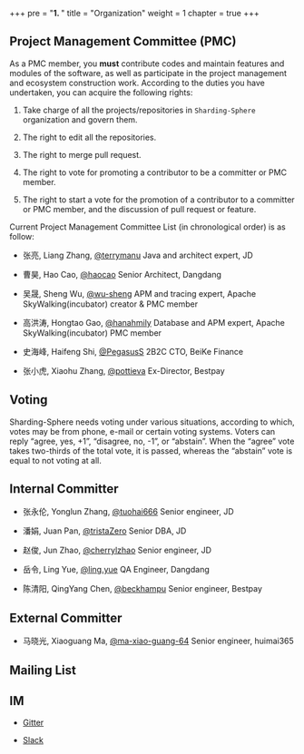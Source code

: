 +++
pre = "<b>1. </b>"
title = "Organization"
weight = 1
chapter = true
+++

## Project Management Committee (PMC)

As a PMC member, you **must** contribute codes and maintain features and modules of the software, as well as participate in the project management and ecosystem construction work. 
According to the duties you have undertaken, you can acquire the following rights:

1. Take charge of all the projects/repositories in `Sharding-Sphere` organization and govern them.

1. The right to edit all the repositories.

1. The right to merge pull request.

1. The right to vote for promoting a contributor to be a committer or PMC member.

1. The right to start a vote for the promotion of a contributor to a committer or PMC member, and the discussion of pull request or feature.

Current Project Management Committee List (in chronological order) is as follow:

* 张亮, Liang Zhang, [@terrymanu](https://github.com/terrymanu) Java and architect expert, JD

* 曹昊, Hao Cao, [@haocao](https://github.com/haocao) Senior Architect, Dangdang

* 吴晟, Sheng Wu, [@wu-sheng](https://github.com/wu-sheng) APM and tracing expert, Apache SkyWalking(incubator) creator & PMC member

* 高洪涛, Hongtao Gao, [@hanahmily](https://github.com/hanahmily) Database and APM expert, Apache SkyWalking(incubator) PMC member

* 史海峰, Haifeng Shi, [@PegasusS](https://github.com/PegasusS) 2B2C CTO, BeiKe Finance

* 张小虎, Xiaohu Zhang, [@pottieva](https://github.com/pottieva) Ex-Director, Bestpay

## Voting

Sharding-Sphere needs voting under various situations, according to which, votes may be from phone, e-mail or certain voting systems. 
Voters can reply “agree, yes, +1”, “disagree, no, -1”, or “abstain”. 
When the “agree” vote takes two-thirds of the total vote, it is passed, whereas the “abstain” vote is equal to not voting at all.

## Internal Committer

* 张永伦, Yonglun Zhang, [@tuohai666](https://github.com/tuohai666) Senior engineer, JD

* 潘娟, Juan Pan, [@tristaZero](https://github.com/tristaZero) Senior DBA, JD

* 赵俊, Jun Zhao, [@cherrylzhao](https://github.com/cherrylzhao) Senior engineer, JD

* 岳令, Ling Yue, [@ling.yue](https://github.com/yue530tom) QA Engineer, Dangdang

* 陈清阳, QingYang Chen, [@beckhampu](https://github.com/beckhampu) Senior engineer, Bestpay

## External Committer

* 马晓光, Xiaoguang Ma, [@ma-xiao-guang-64](https://github.com/ma-xiao-guang-64) Senior engineer, huimai365

## Mailing List

## IM

* [Gitter](https://gitter.im/shardingsphere/Lobby)

* [Slack](https://sharding.slack.com)
